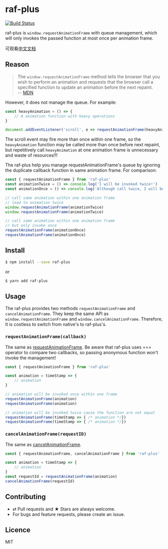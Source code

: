 # raf-plus

[![Build Status](https://travis-ci.org/weiying-shenzhen/raf-plus.svg?branch=master)](https://travis-ci.org/weiying-shenzhen/raf-plus)

raf-plus is `window.requestAnimationFrame` with queue management, which will only invokes the passed function at most once per animation frame.

可观看[中文文档](https://github.com/weiying-shenzhen/raf-plus/blob/master/README_zh.md)

## Reason

> The `window.requestAnimationFrame` method tells the browser that you wish to perform an animation and requests that the browser call a specified function to update an animation before the next repaint.  
> -- [MDN](https://developer.mozilla.org/en-US/docs/Web/API/window/requestAnimationFrame)

However, it does not manage the queue. For example:

```js
const heavyAnimation = () => {
    // A animation function with heavy operations
}

document.addEventListener('scroll', e => requestAnimationFrame(heavyAnimation), false)
```

The scroll event may fire more than once within one frame, so the `heavyAnimation` function may be called more than once before next repaint, but repetitively call `heavyAnimation` at one animation frame is unnecessary and waste of resources!!!

The raf-plus help you manage requestAnimationFrame's queue by ignoring the duplicate callback function in same animation frame. For comparison:

```js
const { requestAnimationFrame } from 'raf-plus'
const animationTwice = () => console.log('I will be invoked twice!')
const animationOnce = () => console.log('Although call twice, I will be invoked once')

// call same animation within one animation frame
// lead to animation twice
window.requestAnimationFrame(animationTwice)
window.requestAnimationFrame(animationTwice)

// call same animation within one animation frame
// but only invoke once
requestAnimationFrame(animationOnce)
requestAnimationFrame(animationOnce)
```

## Install

```bash
$ npm install --save raf-plus
```
or
```bash
$ yarn add raf-plus
```

## Usage

The raf-plus provides two methods `requestAnimationFrame` and `cancelAnimationFrame`. They keep the same API as `window.requestAnimationFrame` and `window.cancelAnimationFrame`. Therefore, It is costless to switch from native's to raf-plus's.

### `requestAnimationFrame(callback)`

The same as [requestAnimationFrame](https://developer.mozilla.org/en-US/docs/Web/API/window/requestAnimationFrame). Be aware that raf-plus uses === operator to compare two callbacks, so passing anonymous function won't invoke the management!

```js
const { requestAnimationFrame } from 'raf-plus'

const animation = timeStamp => {
    // animation
}

// animation will be invoked once within one frame
requestAnimationFrame(animation)
requestAnimationFrame(animation)

// animation will be invoked twice cause the function are not equal
requestAnimationFrame(timeStamp => { /* animation */})
requestAnimationFrame(timeStamp => { /* animation */})
```

### `cancelAnimationFrame(requestID)`

The same as [cancelAnimationFrame](https://developer.mozilla.org/en-US/docs/Web/API/Window/cancelAnimationFrame).

```js
const { requestAnimationFrame, cancelAnimationFrame } from 'raf-plus'

const animation = timeStamp => {
    // animation
}
const requestId = requestAnimationFrame(animation)
cancelAnimationFrame(requestId)
```

## Contributing

- ⇄ Pull requests and ★ Stars are always welcome.
- For bugs and feature requests, please create an issue.

## Licence

MIT
